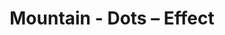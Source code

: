 ---
title: Mountain - Dots – Effect
builder: true
type: coming-soon

# Content section
sections:
  - headerSection
  - servicesSection
  - subscribeSection
  - contactSection
  - mapSection

# Background effect
dotsEffect: 
  enable: true
   ### Use C++ Hex colors for this effects. Recommended free program ColorMania.
  backgroundColor: 0x222222
  color: 0xff8820
  color2: 0xff8820
  size: 3
  spacing: 15

---